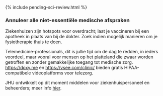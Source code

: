
{% include pending-sci-review.html %}
 ### Annuleer alle niet-essentiële medische afspraken 

Ziekenhuizen zijn hotspots voor overdracht; laat je vaccineren bij een apotheek in plaats van bij de dokter. Zoek indien mogelijk manieren om je fysiotherapie thuis te doen. 

Telemedicine-professionals, dit is jullie tijd om de dag te redden, in ieders voordeel, maar vooral voor mensen op het platteland die zwaar worden getroffen en zonder gemakkelijke toegang tot medische zorg. https://doxy.me en https://vsee.com/clinic/ bieden gratis HIPAA-compatibele videoplatforms voor telezorg. 

JHU ontwikkelt op dit moment middelen voor ziekenhuispersoneel en beheerders; meer info [hier](https://www.cbsnews.com/news/coronavirus-containment-dr-jon-lapook-60-minutes-2020-03-08/). 
